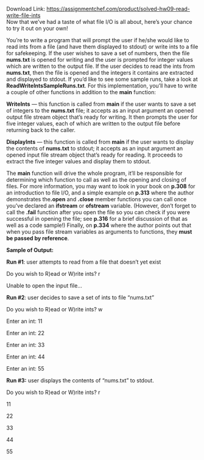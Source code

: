 Download Link: https://assignmentchef.com/product/solved-hw09-read-write-file-ints
<br>
Now that we’ve had a taste of what file I/O is all about, here’s your chance to try it out on your own!

You’re to write a program that will prompt the user if he/she would like to read ints from a file (and have them displayed to stdout) or write ints to a file for safekeeping. If the user wishes to save a set of numbers, then the file <strong>nums.txt</strong> is opened for writing and the user is prompted for integer values which are written to the output file. If the user decides to read the ints from <strong>nums.txt</strong>, then the file is opened and the integers it contains are extracted and displayed to stdout. If you’d like to see some sample runs, take a look at <strong>ReadWriteIntsSampleRuns.txt</strong>. For this implementation, you’ll have to write a couple of other functions in addition to the <strong>main</strong> function:

<strong>WriteInts</strong> — this function is called from <strong>main</strong> if the user wants to save a set of integers to the <strong>nums.txt</strong> file; it accepts as an input argument an opened output file stream object that’s ready for writing. It then prompts the user for five integer values, each of which are written to the output file before returning back to the caller.

<strong>DisplayInts</strong> — this function is called from <strong>main</strong> if the user wants to display the contents of <strong>nums.txt</strong> to stdout; it accepts as an input argument an opened input file stream object that’s ready for reading. It proceeds to extract the five integer values and display them to stdout.

The <strong>main</strong> function will drive the whole program, it’ll be responsible for determining which function to call as well as the opening and closing of files. For more information, you may want to look in your book on <strong>p.308</strong> for an introduction to file I/O, and a simple example on <strong>p.313</strong> where the author demonstrates the<strong>.open</strong> and <strong>.close</strong> member functions you can call once you’ve declared an <strong>ifstream</strong> or <strong>ofstream</strong> variable. (However, don’t forget to call the <strong>.fail</strong> function after you open the file so you can check if you were successful in opening the file; see <strong>p.316</strong> for a brief discussion of that as well as a code sample!) Finally, on <strong>p.334</strong> where the author points out that when you pass file stream variables as arguments to functions, they <strong>must be passed by reference</strong>.

<strong>Sample of Output:</strong>

<strong>Run #1</strong>: user attempts to read from a file that doesn’t yet exist

Do you wish to R)ead or W)rite ints? r

Unable to open the input file…

<strong>Run #2</strong>: user decides to save a set of ints to file “nums.txt”

Do you wish to R)ead or W)rite ints? w

Enter an int: 11

Enter an int: 22

Enter an int: 33

Enter an int: 44

Enter an int: 55

<strong>Run #3:</strong> user displays the contents of “nums.txt” to stdout.

Do you wish to R)ead or W)rite ints? r

11

22

33

44

55